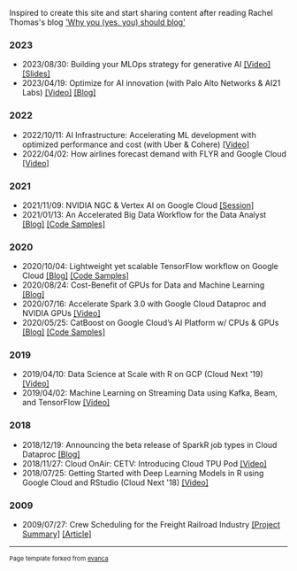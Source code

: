 Inspired to create this site and start sharing content after reading Rachel Thomas's blog ['Why you (yes, you) should blog'](https://medium.com/@racheltho/why-you-yes-you-should-blog-7d2544ac1045)

### 2023
- 2023/08/30: Building your MLOps strategy for generative AI [[Video]](https://youtu.be/UfUoG_Ijgq4?feature=shared) [[Slides]](https://assets.swoogo.com/uploads/2862320-64f243ebd9fab.pdf) 
- 2023/04/19: Optimize for AI innovation (with Palo Alto Networks & AI21 Labs) [[Video]](https://youtu.be/Xg5ZC0Zgm4c) [[Blog]](https://cloud.google.com/blog/topics/partners/palo-alto-and-ai21-labs-use-google-cloud-ai-infrastructure)


### 2022
- 2022/10/11: AI Infrastructure: Accelerating ML development with optimized performance and cost (with Uber & Cohere) [[Video]](https://youtu.be/8Dph6ki1TJc) 
- 2022/04/02: How airlines forecast demand with FLYR and Google Cloud [[Video]](https://youtu.be/zVAF258K7LE) 

### 2021
- 2021/11/09: NVIDIA NGC & Vertex AI on Google Cloud [[Session]](https://raw.githubusercontent.com/mchrestkha/mchrestkha.github.io/master/images/A31680%20-%20NGC%20Vertex%20AI%20Session%20(1).jpg) 
- 2021/01/13: An Accelerated Big Data Workflow for the Data Analyst [[Blog]](https://mchrestkha.medium.com/an-accelerated-big-data-workflow-for-the-data-analyst-5921c9fda866) [[Code Samples]](https://github.com/mchrestkha/machine_learning_examples/tree/master/fannie_mae_loans/rapids_xgboost/notebooks)

### 2020
- 2020/10/04: Lightweight yet scalable TensorFlow workflow on Google Cloud [[Blog]](https://medium.com/@mchrestkha/lightweight-yet-scalable-tensorflow-workflow-on-google-cloud-b32e0ba410c6?source=friends_link&sk=2d170d715cb2540090e1dff87fa4bb5e) [[Code Samples]](https://github.com/mchrestkha/machine_learning_examples/tree/master/catsdogs/tensorflow)
- 2020/08/24: Cost-Benefit of GPUs for Data and Machine Learning [[Blog]](https://medium.com/@mchrestkha/cost-benefit-of-gpus-for-data-and-machine-learning-f7ce86e5a20f?source=friends_link&sk=aa03a4ac438b3f279133423d5862ede2) 
- 2020/07/16: Accelerate Spark 3.0 with Google Cloud Dataproc and NVIDIA GPUs [[Video]](https://info.nvidia.com/accelerate-spark-3-with-gcp-and-nvidia-gpus-reg-page.html "Accelerate Spark 3.0 with Google Cloud Dataproc and NVIDIA GPUs
")
- 2020/05/25: CatBoost on Google Cloud’s AI Platform w/ CPUs & GPUs [[Blog]](https://medium.com/@mchrestkha/catboost-on-google-clouds-ai-platform-w-cpus-gpus-130e4407e132?source=friends_link&sk=95579b7ba4a447e581d6981c715b01d1) [[Code Samples]](https://github.com/mchrestkha/machine_learning_examples/tree/master/census)


### 2019
- 2019/04/10: Data Science at Scale with R on GCP (Cloud Next '19) [[Video]](https://www.youtube.com/watch?v=XpNVixSN-Mg "Data Science at Scale with R on GCP (Cloud Next '19)")
- 2019/04/02: Machine Learning on Streaming Data using Kafka, Beam, and TensorFlow [[Video]](https://videos.confluent.io/watch/xJADoLGgH145sD2zApjaXM "Machine Learning on Streaming Data using Kafka, Beam, and TensorFlow")

### 2018
- 2018/12/19: Announcing the beta release of SparkR job types in Cloud Dataproc [[Blog]](https://cloud.google.com/blog/products/ai-machine-learning/announcing-the-beta-release-of-sparkr-job-types-in-cloud-dataproc)
- 2018/11/27: Cloud OnAir: CETV: Introducing Cloud TPU Pod [[Video]](https://www.youtube.com/watch?v=-G36qELTpfc "Cloud OnAir: CETV: Introducing Cloud TPU Pod")
- 2018/07/25: Getting Started with Deep Learning Models in R using Google Cloud and RStudio (Cloud Next '18) [[Video]](https://www.youtube.com/watch?v=y6vPAe9Z7QI "Getting Started with Deep Learning Models in R using Google Cloud and RStudio (Cloud Next '18)")


[comment]: <> (https://raw.githubusercontent.com/mchrestkha/mchrestkha.github.io/master/images/dataproc_nvidia_webinar.jpeg)
[comment]: <> (https://img.youtube.com/vi/XpNVixSN-Mg/0.jpg)
[comment]: <> (https://cdn.vidyard.com/thumbnails/Xk4mTCGIRBAxFX6BKSGJJg/0237f6efc0ee69a356e06f.jpg)
[comment]: <> (https://img.youtube.com/vi/y6vPAe9Z7QI/0.jpg)
[comment]: <> (https://img.youtube.com/vi/-G36qELTpfc/0.jpg)

### 2009
- 2009/07/27: Crew Scheduling for the Freight Railroad Industry [[Project Summary]](https://drive.google.com/file/d/0Bx7SoDjWBsbNMjdjNzM0NGUtODQwNS00YzI0LTg1NTMtNDkwMjFiNWQ1YjNl/view?usp=sharing) [[Article]](https://www.orie.cornell.edu/news/outstanding-master-engineering-projects-win-silent-hoist-and-crane-materials-handling-prizes) 

---
<p style="font-size:11px">Page template forked from <a href="https://github.com/evanca/quick-portfolio">evanca</a></p>
<!-- Remove above link if you don't want to attibute -->
